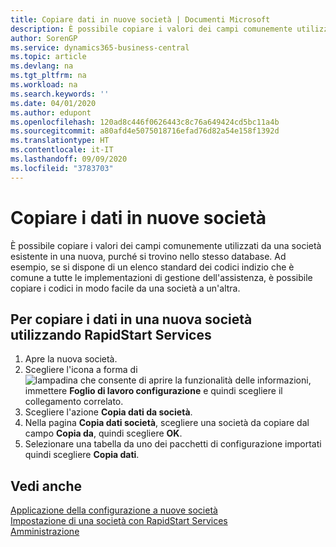 ```yaml
---
title: Copiare dati in nuove società | Documenti Microsoft
description: È possibile copiare i valori dei campi comunemente utilizzati da una società esistente in una nuova, purché si trovino nello stesso database. Ad esempio, se si dispone di un elenco standard dei codici indizio che è comune a tutte le implementazioni di gestione dell'assistenza, è possibile copiare i codici in modo facile da una società a un'altra.
author: SorenGP
ms.service: dynamics365-business-central
ms.topic: article
ms.devlang: na
ms.tgt_pltfrm: na
ms.workload: na
ms.search.keywords: ''
ms.date: 04/01/2020
ms.author: edupont
ms.openlocfilehash: 120ad8c446f0626443c8c76a649424cd5bc11a4b
ms.sourcegitcommit: a80afd4e5075018716efad76d82a54e158f1392d
ms.translationtype: HT
ms.contentlocale: it-IT
ms.lasthandoff: 09/09/2020
ms.locfileid: "3783703"
---
```

# <a name="copy-data-to-new-companies"></a>Copiare i dati in nuove società
È possibile copiare i valori dei campi comunemente utilizzati da una società esistente in una nuova, purché si trovino nello stesso database. Ad esempio, se si dispone di un elenco standard dei codici indizio che è comune a tutte le implementazioni di gestione dell'assistenza, è possibile copiare i codici in modo facile da una società a un'altra.  

## <a name="to-copy-data-to-a-new-company-using-rapidstart-services"></a>Per copiare i dati in una nuova società utilizzando RapidStart Services  
1. Apre la nuova società.  
2. Scegliere l'icona a forma di ![lampadina che consente di aprire la funzionalità delle informazioni](media/ui-search/search_small.png "Informazioni sull'operazione che si desidera eseguire"), immettere **Foglio di lavoro configurazione** e quindi scegliere il collegamento correlato.  
3. Scegliere l'azione **Copia dati da società**.  
4. Nella pagina **Copia dati società**, scegliere una società da copiare dal campo **Copia da**, quindi scegliere **OK**.  
5. Selezionare una tabella da uno dei pacchetti di configurazione importati quindi scegliere **Copia dati**.

## <a name="see-also"></a>Vedi anche
[Applicazione della configurazione a nuove società](admin-apply-configuration-to-new-companies.md)  
[Impostazione di una società con RapidStart Services](admin-set-up-a-company-with-rapidstart.md)  
[Amministrazione](admin-setup-and-administration.md)
